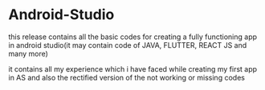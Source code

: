 # Android-Studio
this release contains all the basic codes for creating a fully functioning app in android studio(it may contain code of JAVA, FLUTTER, REACT JS and many more)
  
  it contains all my experience which i have faced while creating my first app in AS and also the rectified version of the not working or missing codes
